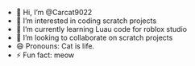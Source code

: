 - 👋 Hi, I’m @Carcat9022
- 👀 I’m interested in coding scratch projects
- 🌱 I’m currently learning Luau code for roblox studio
- 💞️ I’m looking to collaborate on scratch projects
- 😄 Pronouns: Cat is life.
- ⚡ Fun fact: meow

<!---
Carcat9022/Carcat9022 is a ✨ special ✨ repository because its `README.md` (this file) appears on your GitHub profile.
You can click the Preview link to take a look at your changes.
--->
